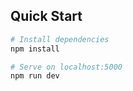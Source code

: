 ## Quick Start

```bash
# Install dependencies
npm install

# Serve on localhost:5000
npm run dev
```
